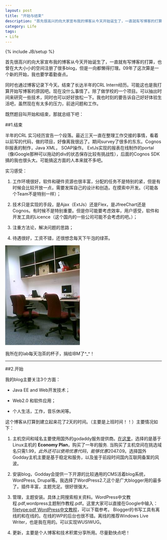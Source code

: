 ```yaml
---
layout: post
title: "开始与结束"
description: "首先很高兴的向大家宣布我的博客从今天开始诞生了，一直就有写博客的打算，也曾在大大小小的空间注册了很多blog，但是一向都懒得打理。09年了这次算是一个新的开始，我也要学着勤奋点。"
category: Life
tags:
- Life
---
```

{% include JB/setup %}

首先很高兴的向大家宣布我的博客从今天开始诞生了，一直就有写博客的打算，也曾在大大小小的空间注册了很多blog，但是一向都懒得打理。09年了这次算是一个新的开始，我也要学着勤奋点。

同时也通过博客记录下今天。结束了长达半年的CRL Intern经历。可能这也是我打算开始写博客的原因吧。现在没什么事情了。除了做学校的一个项目。可以抽出时间来研究一些技术，同时也可以好好放松一下。我也时刻的要告诉自己好好体验生活吧，虽然现在有太多的压力，前途问题和工作。

既然题目叫开始和结束，那就总结下吧：

##1.结束

半年的CRL 实习经历宣告一个段落。最近三天一直在整理工作交接的事情，看着以前写的代码，做的项目，好像离我很远了。期间survey了很多的东东。Cognos BI报表的制作，Java XML， SOAP操作。 ExtJs实现的报表在线制作的portal（像iGoogle那种可以拖动的div的状态保存比较有挑战性），后面的Cognos SDK搞的我也很头大。可能搞这方面的人本来就不多吧。


实习感受：

1. 工作环境很好，软件和硬件资源也很丰富，分配的任务不是特别的紧，但是有时候会比较开放一点，需要发挥自己的设计和创造。在摸索中开发。（可能各个Team不是特别一样）；  

2. 技术只是实现的手段，是Ajax（ExtJs）还是Flex，是JfreeChart还是Cognos。有时候不是特别重要。但是你可能要考虑效率，用户感受，软件和开发工具的Licence（这个国内的一些公司可能不会考虑的吧。）；  

3. 注重方法论，解决问题的思路；  

4. 待遇很好，工资不错，还很想念每天下午泡的绿茶。  


![cup](/assets/uploads/2009/04/ph20090403144634.jpg)


我所在的lab每天泡茶的杯子，捐给IBM了^_^！  

----------------

##2.开始

我的blog主要关注3个方面：

- Java EE and Web开发技术；

- Web2.0 和软件应用；  


- 个人生活，工作，音乐休闲等。  


这个博客从打算到建立起来花了2天的时间。（主要是上班时间！！）主要情况如下：

1. 主机空间和域名主要使用国外的godaddy服务提供商。[在这里](http://www.godaddy.com)，选择的是基于Linux主机的 **Economy Plan**，购买了一年的服务. 当购买了主机空间在挑选域名只需$1.99，此外还可以使用优惠代码，能够优惠20%，具体操作和介绍参考了：Godday美国主机推荐，[在这里](http://godaddy.idcspy.com/)。用visa信用卡支付整个过程很顺利。总共$47.09。选择国外Godday主机主要是基于稳定和服务，以及鉴于前段时间国内互联网备案的风波。

2. 安装blog，Godday会提供一下开源的比较通用的CMS活着blog系统，WordPress, Drupal等。我选择了WordPress2.7,这个是广大blogger用的最多了。插件丰富，主题充足。很好很强大。

3. 管理，主题安装。具体上网搜索相关资料。WordPress中文教程.pdf,wordpress主题制作教程.pdf。这里大家可以直接在Google中输入：[filetype:pdf WordPress中文教程](http://www.google.cn/search?hl=zh-CN&amp;newwindow=1&amp;ei=_mHWSeOuF82JkQWH-uHNBA&amp;sa=X&amp;oi=spell&amp;resnum=1&amp;ct=result&amp;cd=1&amp;q=filetype%3Apdf+WordPress%E4%B8%AD%E6%96%87%E6%95%99%E7%A8%8B&amp;spell=1)，可以下载参考。 Blogger的书写工具有离线的和在线的。在线的WP的后台也很不错。离线的推荐Windows Live Writer，也是我在用的。可以实现WUSIWUG。

4. 更新，主要是个人博客和技术积累分享所用。尽量勤快点吧！

